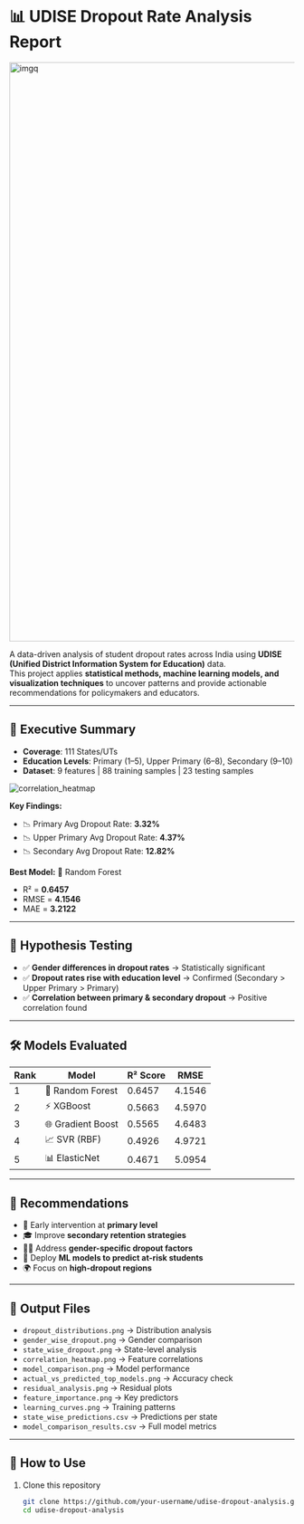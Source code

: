 # 📊 UDISE Dropout Rate Analysis Report  

<img width="1024" height="1024" alt="imgq" src="https://github.com/user-attachments/assets/1ae7fd8d-aad0-4bc2-bcc5-7547daa7de56" />


A data-driven analysis of student dropout rates across India using **UDISE (Unified District Information System for Education)** data.  
This project applies **statistical methods, machine learning models, and visualization techniques** to uncover patterns and provide actionable recommendations for policymakers and educators.  

---

## 🚀 Executive Summary  

- **Coverage**: 111 States/UTs  
- **Education Levels**: Primary (1–5), Upper Primary (6–8), Secondary (9–10)  
- **Dataset**: 9 features | 88 training samples | 23 testing samples  

![correlation_heatmap]([flowcharts/project_flowchart.png](https://github.com/Monike123/DropOut_Government_Data_Analysis/blob/main/Drop_out/correlation_heatmap.png))


**Key Findings:**  
- 📉 Primary Avg Dropout Rate: **3.32%**  
- 📉 Upper Primary Avg Dropout Rate: **4.37%**  
- 📉 Secondary Avg Dropout Rate: **12.82%**  

**Best Model:** 🌲 Random Forest  
- R² = **0.6457**  
- RMSE = **4.1546**  
- MAE = **3.2122**  

---

## 🧪 Hypothesis Testing  

- ✅ **Gender differences in dropout rates** → Statistically significant  
- ✅ **Dropout rates rise with education level** → Confirmed (Secondary > Upper Primary > Primary)  
- ✅ **Correlation between primary & secondary dropout** → Positive correlation found  

---

## 🛠️ Models Evaluated  

| Rank | Model              | R² Score | RMSE   |
|------|--------------------|----------|--------|
| 1    | 🌲 Random Forest   | 0.6457   | 4.1546 |
| 2    | ⚡ XGBoost         | 0.5663   | 4.5970 |
| 3    | 🌐 Gradient Boost  | 0.5565   | 4.6483 |
| 4    | 📈 SVR (RBF)       | 0.4926   | 4.9721 |
| 5    | 📊 ElasticNet      | 0.4671   | 5.0954 |

---

## 🎯 Recommendations  

- 🏫 Early intervention at **primary level**  
- 🎓 Improve **secondary retention strategies**  
- 👩‍🎓 Address **gender-specific dropout factors**  
- 🤖 Deploy **ML models to predict at-risk students**  
- 🌍 Focus on **high-dropout regions**  

---

## 📂 Output Files  

- `dropout_distributions.png` → Distribution analysis  
- `gender_wise_dropout.png` → Gender comparison  
- `state_wise_dropout.png` → State-level analysis  
- `correlation_heatmap.png` → Feature correlations  
- `model_comparison.png` → Model performance  
- `actual_vs_predicted_top_models.png` → Accuracy check  
- `residual_analysis.png` → Residual plots  
- `feature_importance.png` → Key predictors  
- `learning_curves.png` → Training patterns  
- `state_wise_predictions.csv` → Predictions per state  
- `model_comparison_results.csv` → Full model metrics  

---

## 📌 How to Use  

1. Clone this repository  
   ```bash
   git clone https://github.com/your-username/udise-dropout-analysis.git
   cd udise-dropout-analysis
```
